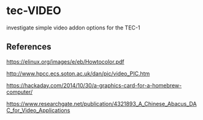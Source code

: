 # tec-VIDEO
investigate simple video addon options for the TEC-1 

## References

https://elinux.org/images/e/eb/Howtocolor.pdf

http://www.hpcc.ecs.soton.ac.uk/dan/pic/video_PIC.htm

https://hackaday.com/2014/10/30/a-graphics-card-for-a-homebrew-computer/

https://www.researchgate.net/publication/4321893_A_Chinese_Abacus_DAC_for_Video_Applications

